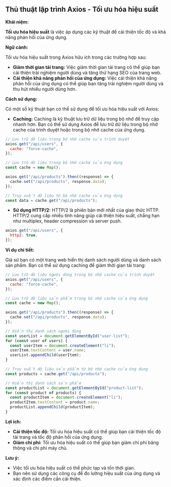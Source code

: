 ## Thủ thuật lập trình Axios - Tối ưu hóa hiệu suất

**Khái niệm:**

**Tối ưu hóa hiệu suất** là việc áp dụng các kỹ thuật để cải thiện tốc độ và khả năng phản hồi của ứng dụng.

**Ngữ cảnh:**

Tối ưu hóa hiệu suất trong Axios hữu ích trong các trường hợp sau:

- **Giảm thời gian tải trang:** Việc giảm thời gian tải trang có thể giúp bạn cải thiện trải nghiệm người dùng và tăng thứ hạng SEO của trang web.
- **Cải thiện khả năng phản hồi của ứng dụng:** Việc cải thiện khả năng phản hồi của ứng dụng có thể giúp bạn tăng trải nghiệm người dùng và thu hút nhiều người dùng hơn.

**Cách sử dụng:**

Có một số kỹ thuật bạn có thể sử dụng để tối ưu hóa hiệu suất với Axios:

- **Caching:** Caching là kỹ thuật lưu trữ dữ liệu trong bộ nhớ để truy cập nhanh hơn. Bạn có thể sử dụng Axios để lưu trữ dữ liệu trong bộ nhớ cache của trình duyệt hoặc trong bộ nhớ cache của ứng dụng.

```javascript
// Lưu trữ dữ liệu trong bộ nhớ cache của trình duyệt
axios.get("/api/users", {
  cache: "force-cache",
});

// Lưu trữ dữ liệu trong bộ nhớ cache của ứng dụng
const cache = new Map();

axios.get("/api/products").then((response) => {
  cache.set("/api/products", response.data);
});

// Truy xuất dữ liệu từ bộ nhớ cache của ứng dụng
const data = cache.get("/api/products");
```

- **Sử dụng HTTP/2:** HTTP/2 là phiên bản mới nhất của giao thức HTTP. HTTP/2 cung cấp nhiều tính năng giúp cải thiện hiệu suất, chẳng hạn như multiplex, header compression và server push.

```javascript
axios.get("/api/users", {
  http2: true,
});
```

**Ví dụ chi tiết:**

Giả sử bạn có một trang web hiển thị danh sách người dùng và danh sách sản phẩm. Bạn có thể sử dụng caching để giảm thời gian tải trang:

```javascript
// Lưu trữ dữ liệu người dùng trong bộ nhớ cache của trình duyệt
axios.get("/api/users", {
  cache: "force-cache",
});

// Lưu trữ dữ liệu sản phẩm trong bộ nhớ cache của ứng dụng
const cache = new Map();

axios.get("/api/products").then((response) => {
  cache.set("/api/products", response.data);
});

// Hiển thị danh sách người dùng
const userList = document.getElementById("user-list");
for (const user of users) {
  const userItem = document.createElement("li");
  userItem.textContent = user.name;
  userList.appendChild(userItem);
}

// Truy xuất dữ liệu sản phẩm từ bộ nhớ cache của ứng dụng
const products = cache.get("/api/products");

// Hiển thị danh sách sản phẩm
const productList = document.getElementById("product-list");
for (const product of products) {
  const productItem = document.createElement("li");
  productItem.textContent = product.name;
  productList.appendChild(productItem);
}
```

**Lợi ích:**

- **Cải thiện tốc độ:** Tối ưu hóa hiệu suất có thể giúp bạn cải thiện tốc độ tải trang và tốc độ phản hồi của ứng dụng.
- **Giảm chi phí:** Tối ưu hóa hiệu suất có thể giúp bạn giảm chi phí băng thông và chi phí máy chủ.

**Lưu ý:**

- Việc tối ưu hóa hiệu suất có thể phức tạp và tốn thời gian.
- Bạn nên sử dụng các công cụ để đo lường hiệu suất của ứng dụng và xác định các điểm cần cải thiện.
